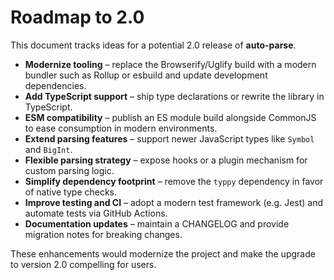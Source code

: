 # Roadmap to 2.0

This document tracks ideas for a potential 2.0 release of **auto-parse**.

- **Modernize tooling** – replace the Browserify/Uglify build with a modern bundler such as Rollup or esbuild and update development dependencies.
- **Add TypeScript support** – ship type declarations or rewrite the library in TypeScript.
- **ESM compatibility** – publish an ES module build alongside CommonJS to ease consumption in modern environments.
- **Extend parsing features** – support newer JavaScript types like `Symbol` and `BigInt`.
- **Flexible parsing strategy** – expose hooks or a plugin mechanism for custom parsing logic.
- **Simplify dependency footprint** – remove the `typpy` dependency in favor of native type checks.
- **Improve testing and CI** – adopt a modern test framework (e.g. Jest) and automate tests via GitHub Actions.
- **Documentation updates** – maintain a CHANGELOG and provide migration notes for breaking changes.

These enhancements would modernize the project and make the upgrade to version 2.0 compelling for users.
